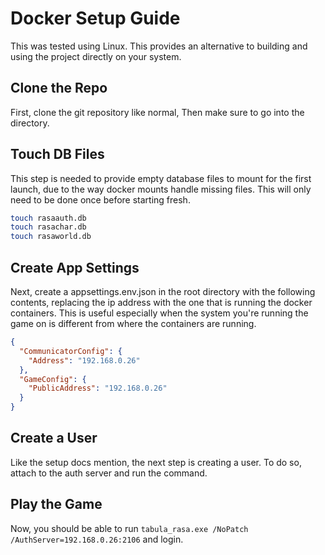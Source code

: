 # Docker Setup Guide

This was tested using Linux. This provides an alternative to building and using the project directly on your system.

## Clone the Repo

First, clone the git repository like normal, Then make sure to go into the directory.

## Touch DB Files

This step is needed to provide empty database files to mount for the first launch, due to the way docker mounts handle missing files. This will only need to be done once before starting fresh.

```bash
touch rasaauth.db
touch rasachar.db
touch rasaworld.db
```

## Create App Settings

Next, create a appsettings.env.json in the root directory with the following contents, replacing the ip address with the one that is running the docker containers. This is useful especially when the system you're running the game on is different from where the containers are running.

```json
{
  "CommunicatorConfig": {
    "Address": "192.168.0.26"
  },
  "GameConfig": {
    "PublicAddress": "192.168.0.26"
  }
}
```

## Create a User

Like the setup docs mention, the next step is creating a user. To do so, attach to the auth server and run the command.

## Play the Game

Now, you should be able to run `tabula_rasa.exe /NoPatch /AuthServer=192.168.0.26:2106` and login.
